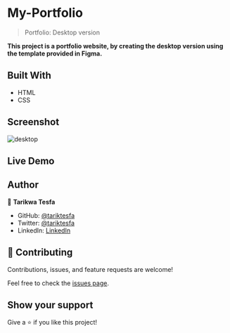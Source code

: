# My-Portfolio

> Portfolio: Desktop version

**This project is a portfolio website, by creating the desktop version using the template provided in Figma.**

## Built With

- HTML
- CSS

## Screenshot

![desktop](https://user-images.githubusercontent.com/38283436/144626001-db295733-2388-40b9-9a60-ef9c1a029e72.png)



## Live Demo



## Author

👤 **Tarikwa Tesfa**

- GitHub: [@tariktesfa](https://github.com/tariktesfa)
- Twitter: [@tariktesfa](https://twitter.com/tarik_tesfa)
- LinkedIn: [LinkedIn](https://linkedin.com/in/tarikwatesfa)

## 🤝 Contributing

Contributions, issues, and feature requests are welcome!

Feel free to check the [issues page](../../issues/).

## Show your support

Give a ⭐️ if you like this project!
